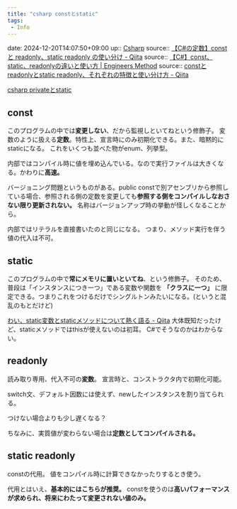 ```yaml
---
title: "csharp constとstatic"
tags:
 - Info
---
```


date: 2024-12-20T14:07:50+09:00
up:: [Csharp](../Bar/Program/Csharp.md)
source:: [【C#の定数】const と readonly、static readonly の使い分け - Qiita](https://qiita.com/tanakaworld/items/eda69da263e24adfa07d)
source:: [【C#】const、static、readonlyの違いと使い方 \| Engineers Method](https://bigpowermind.com/c-const-static-readonly/)
source:: [constとreadonlyとstatic readonly、それぞれの特徴と使い分け方 - Qiita](https://qiita.com/4_mio_11/items/203c88eb5299e4a45f31)

[csharp privateとstatic](csharp%20privateとstatic.md)

## const
このプログラムの中では**変更しない**、だから監視しといてねという修飾子。
変数のように扱える**定数**。特性上、宣言時にのみ初期化できる。また、暗黙的にstaticになる。
これをいくつも並べた物がenum、列挙型。

内部ではコンパイル時に値を埋め込んでいる。なので実行ファイルは大きくなる。かわりに**高速。**

バージョニング問題というものがある。public constで別アセンブリから参照している場合、参照される側の定数を変更しても**参照する側をコンパイルしなおさない限り更新されない。** 名称はバージョンアップ時の挙動が怪しくなることから。

内部ではリテラルを直接書いたのと同じになる。
つまり、メソッド実行を伴う値の代入は不可。


## static
このプログラムの中で**常にメモリに置いといてね**、という修飾子。
そのため、普段は「インスタンスにつき一つ」である変数や関数を **「クラスに一つ」** に限定できる。つまりこれをつけるだけでシングルトンみたいになる。(というと混乱のもとだけど)

[わい、static変数とstaticメソッドについて熱く語る - Qiita](https://qiita.com/Nekonecode/items/19f3a261a8391853ddec)
大体既知だったけど、staticメソッドではthisが使えないのは初耳。
C#でそうなのかはわからない。

## readonly
読み取り専用、代入不可の**変数**。
宣言時と、コンストラクタ内で初期化可能。

switch文、デフォルト因数には使えず、newしたインスタンスを割り当てられる。

つけない場合よりも少し遅くなる？

ちなみに、実質値が変わらない場合は**定数としてコンパイルされる。**

## static readonly
constの代用。
値をコンパイル時に計算できなかったりするとき使う。

代用とはいえ、**基本的にはこちらが推奨。**
constを使うのは**高いパフォーマンスが求められ、将来にわたって変更されない値のみ。**
